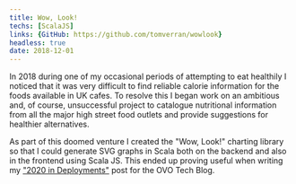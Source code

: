 ```yaml
---
title: Wow, Look!
techs: [ScalaJS]
links: {GitHub: https://github.com/tomverran/wowlook}
headless: true
date: 2018-12-01
---
```


In 2018 during one of my occasional periods of attempting to eat healthily I noticed that
it was very difficult to find reliable calorie information for the foods available in UK cafes.
To resolve this I began work on an ambitious and, of course, unsuccessful project to catalogue
nutritional information from all the major high street food outlets and provide suggestions for healthier alternatives.

As part of this doomed venture I created the "Wow, Look!" charting library so that I could generate SVG graphs in Scala both on the backend and also
in the frontend using Scala JS. This ended up proving useful when writing my ["2020 in Deployments"](https://tech.ovoenergy.com/2020-in-deployments/) post for the OVO Tech Blog.